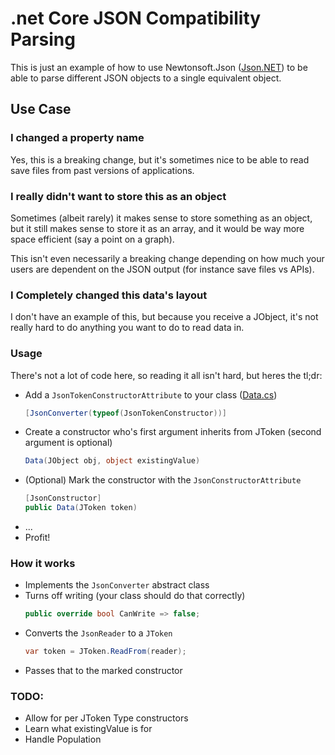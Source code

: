 # .net Core JSON Compatibility Parsing

This is just an example of how to use Newtonsoft.Json ([Json.NET](https://json.net)) to be able to parse different JSON objects to a single equivalent object.

## Use Case

### I changed a property name

Yes, this is a breaking change, but it's sometimes nice to be able to read save files from past versions of applications.

### I really didn't want to store this as an object

Sometimes (albeit rarely) it makes sense to store something as an object, but it still makes sense to store it as an array, and it would be way more space efficient (say a point on a graph).

This isn't even necessarily a breaking change depending on how much your users are dependent on the JSON output (for instance save files vs APIs).

### I Completely changed this data's layout

I don't have an example of this, but because you receive a JObject, it's not really hard to do anything you want to do to read data in.

### Usage

There's not a lot of code here, so reading it all isn't hard, but heres the tl;dr:

- Add a `JsonTokenConstructorAttribute` to your class ([Data.cs](JsonCompatibilityParsing/Data.cs))
    ```C#
    [JsonConverter(typeof(JsonTokenConstructor))]
    ```
- Create a constructor who's first argument inherits from JToken (second argument is optional)
    ```C#
    Data(JObject obj, object existingValue)
    ```
- (Optional) Mark the constructor with the `JsonConstructorAttribute`
    ```C#
    [JsonConstructor]
    public Data(JToken token)
    ```
- ...
- Profit!

### How it works

- Implements the `JsonConverter` abstract class
- Turns off writing (your class should do that correctly)
    ```C#
    public override bool CanWrite => false;
    ```
- Converts the `JsonReader` to a `JToken`
    ```C#
    var token = JToken.ReadFrom(reader);
    ```
- Passes that to the marked constructor

### TODO:

- Allow for per JToken Type constructors
- Learn what existingValue is for
- Handle Population
